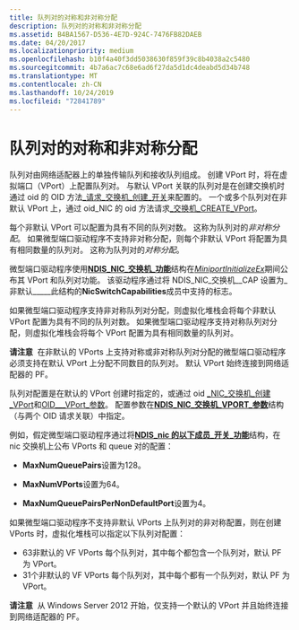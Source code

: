```yaml
---
title: 队列对的对称和非对称分配
description: 队列对的对称和非对称分配
ms.assetid: B4BA1567-D536-4E7D-924C-7476FB82DAEB
ms.date: 04/20/2017
ms.localizationpriority: medium
ms.openlocfilehash: b10f4a40f3dd5038630f859f39c8b4038a2c5480
ms.sourcegitcommit: 4b7a6ac7c68e6ad6f27da5d1dc4deabd5d34b748
ms.translationtype: MT
ms.contentlocale: zh-CN
ms.lasthandoff: 10/24/2019
ms.locfileid: "72841789"
---
```

# <a name="symmetric-and-asymmetric-assignment-of-queue-pairs"></a>队列对的对称和非对称分配


队列对由网络适配器上的单独传输队列和接收队列组成。 创建 VPort 时，将在虚拟端口（VPort）上配置队列对。 与默认 VPort 关联的队列对是在创建交换机时通过 oid 的 OID 方法[\_请求\_交换机\_创建\_开关](https://docs.microsoft.com/windows-hardware/drivers/network/oid-nic-switch-create-switch)来配置的。 一个或多个队列对在非默认 VPort 上，通过 oid\_NIC 的 oid 方法请求[\_交换机\_CREATE\_VPort](https://docs.microsoft.com/windows-hardware/drivers/network/oid-nic-switch-create-vport)。

每个非默认 VPort 可以配置为具有不同的队列对数。 这称为队列对的*非对称分配*。 如果微型端口驱动程序不支持非对称分配，则每个非默认 VPort 将配置为具有相同数量的队列对。 这称为队列对的*对称分配*。

微型端口驱动程序使用[**NDIS\_NIC\_交换机\_功能**](https://docs.microsoft.com/windows-hardware/drivers/ddi/ntddndis/ns-ntddndis-_ndis_nic_switch_capabilities)结构在[*MiniportInitializeEx*](https://docs.microsoft.com/windows-hardware/drivers/ddi/ndis/nc-ndis-miniport_initialize)期间公布其 VPort 和队列对功能。 该驱动程序通过将 NDIS\_NIC\_交换机\_\_CAP 设置为\_非默认\_\_\_\_\_此结构的**NicSwitchCapabilities**成员中支持的标志。

如果微型端口驱动程序支持非对称队列对分配，则虚拟化堆栈会将每个非默认 VPort 配置为具有不同的队列对数。 如果微型端口驱动程序支持对称队列对分配，则虚拟化堆栈会将每个 VPort 配置为具有相同数量的队列对。

**请注意**  在非默认的 VPorts 上支持对称或非对称队列对分配的微型端口驱动程序必须支持在默认 VPort 上分配不同数目的队列对。 默认 VPort 始终连接到网络适配器的 PF。

 

队列对配置是在默认的 VPort 创建时指定的，或通过 oid [\_NIC\_交换机\_创建\_VPort](https://docs.microsoft.com/windows-hardware/drivers/network/oid-nic-switch-create-vport)和[OID\_\_\_VPort\_参数](https://docs.microsoft.com/windows-hardware/drivers/network/oid-nic-switch-vport-parameters)。 配置参数在[**NDIS\_NIC\_交换机\_VPORT\_参数**](https://docs.microsoft.com/windows-hardware/drivers/ddi/ntddndis/ns-ntddndis-_ndis_nic_switch_vport_parameters)结构（与两个 OID 请求关联）中指定。

例如，假定微型端口驱动程序通过将[**NDIS\_nic 的以下成员\_开关\_功能**](https://docs.microsoft.com/windows-hardware/drivers/ddi/ntddndis/ns-ntddndis-_ndis_nic_switch_capabilities)结构，在 nic 交换机上公布 VPorts 和 queue 对的配置：

-   **MaxNumQueuePairs**设置为128。

-   **MaxNumVPorts**设置为64。

-   **MaxNumQueuePairsPerNonDefaultPort**设置为4。

如果微型端口驱动程序不支持非默认 VPorts 上队列对的非对称配置，则在创建 VPorts 时，虚拟化堆栈可以指定以下队列对配置：

-   63非默认的 VF VPorts 每个队列对，其中每个都包含一个队列对，默认 PF 为 VPort。
-   31个非默认的 VF VPorts 每个队列对，其中每个都有一个队列对，默认 PF 为 VPort。

**请注意**  从 Windows Server 2012 开始，仅支持一个默认的 VPort 并且始终连接到网络适配器的 PF。

 

 

 






